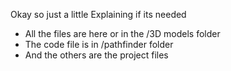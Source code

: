 Okay so just a little Explaining if its needed

- All the files are here or in the /3D models folder
- The code file is in /pathfinder folder
- And the others are the project files
